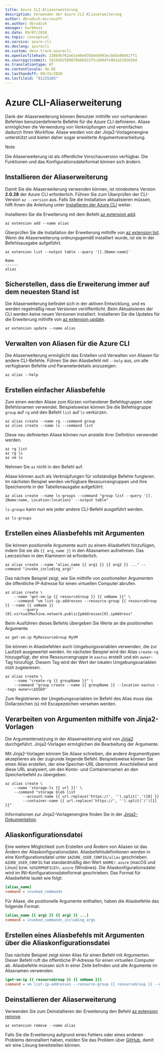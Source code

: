 ```yaml
---
title: Azure CLI-Aliaserweiterung
description: Verwenden der Azure CLI-Aliaserweiterung
author: dbradish-microsoft
ms.author: dbradish
manager: barbkess
ms.date: 09/07/2018
ms.topic: conceptual
ms.service: azure-cli
ms.devlang: azurecli
ms.custom: devx-track-azurecli
ms.openlocfilehash: 23864b762a61e46e87bbdeb993ecb85e80d42ff1
ms.sourcegitcommit: 5d29362589078b66d15f5cd494fe903a5195658d
ms.translationtype: HT
ms.contentlocale: de-DE
ms.lasthandoff: 09/25/2020
ms.locfileid: "91225285"
---
```

# <a name="the-azure-cli-alias-extension"></a>Azure CLI-Aliaserweiterung

Dank der Aliaserweiterung können Benutzer mithilfe von vorhandenen Befehlen benutzerdefinierte Befehle für die Azure CLI definieren. Aliase ermöglichen die Verwendung von Verknüpfungen und vereinfachen dadurch Ihren Workflow. Aliase werden von der Jinja2-Vorlagenengine unterstützt und bieten daher sogar erweiterte Argumentverarbeitung.

> [!NOTE]
> Die Aliaserweiterung ist als öffentliche Vorschauversion verfügbar. Die Funktionen und das Konfigurationsdateiformat können sich ändern.

## <a name="install-the-alias-extension"></a>Installieren der Aliaserweiterung

Damit Sie die Aliaserweiterung verwenden können, ist mindestens Version **2.0.28** der Azure CLI erforderlich. Führen Sie zum Überprüfen der CLI-Version `az --version` aus. Falls Sie die Installation aktualisieren müssen, hilft Ihnen die Anleitung unter [Installieren der Azure CLI](./install-azure-cli.md) weiter.

Installieren Sie die Erweiterung mit dem Befehl [az extension add](/cli/azure/extension#az-extension-add).

```azurecli-interactive
az extension add --name alias
```

Überprüfen Sie die Installation der Erweiterung mithilfe von [az extension list](/cli/azure/extension#az-extension-list). Wenn die Aliaserweiterung ordnungsgemäß installiert wurde, ist sie in der Befehlsausgabe aufgeführt.

```azurecli-interactive
az extension list --output table --query '[].{Name:name}'
```

```output
Name
------
alias
```

## <a name="keep-the-extension-up-to-date"></a>Sicherstellen, dass die Erweiterung immer auf dem neuesten Stand ist

Die Aliaserweiterung befindet sich in der aktiven Entwicklung, und es werden regelmäßig neue Versionen veröffentlicht. Beim Aktualisieren der CLI werden keine neuen Versionen installiert. Installieren Sie die Updates für die Erweiterung mithilfe von [az extension update](/cli/azure/extension#az-extension-update).

```azurecli-interactive
az extension update --name alias
```

## <a name="manage-aliases-for-the-azure-cli"></a>Verwalten von Aliasen für die Azure CLI

Die Aliaserweiterung ermöglicht das Erstellen und Verwalten von Aliasen für andere CLI-Befehle. Führen Sie den Aliasbefehl mit `--help` aus, um alle verfügbaren Befehle und Parameterdetails anzuzeigen.

```azurecli-interactive
az alias --help
```

## <a name="create-simple-alias-commands"></a>Erstellen einfacher Aliasbefehle

Zum einen werden Aliase zum Kürzen vorhandener Befehlsgruppen oder Befehlsnamen verwendet. Beispielsweise können Sie die Befehlsgruppe `group` auf `rg` und den Befehl `list` auf `ls` verkürzen.

```azurecli-interactive
az alias create --name rg --command group
az alias create --name ls --command list
```

Diese neu definierten Aliase können nun anstelle ihrer Definition verwendet werden.

```azurecli-interactive
az rg list
az rg ls
az vm ls
```

Nehmen Sie `az` nicht in den Befehl auf.

Aliase können auch als Verknüpfungen für vollständige Befehle fungieren. Im nächsten Beispiel werden verfügbare Ressourcengruppen und ihre Speicherorte in der Tabellenausgabe aufgeführt:

```azurecli-interactive
az alias create --name ls-groups --command "group list --query '[].{Name:name, Location:location}' --output table"
```

`ls-groups` kann nun wie jeder andere CLI-Befehl ausgeführt werden.

```azurecli-interactive
az ls-groups
```

## <a name="create-an-alias-command-with-arguments"></a>Erstellen eines Aliasbefehls mit Argumenten

Sie können positionelle Argumente auch zu einem Aliasbefehl hinzufügen, indem Sie sie als `{{ arg_name }}` in den Aliasnamen aufnehmen. Das Leerzeichen in den Klammern ist erforderlich.

```azurecli-interactive
az alias create --name "alias_name {{ arg1 }} {{ arg2 }} ..." --command "invoke_including_args"
```

Das nächste Beispiel zeigt, wie Sie mithilfe von positionellen Argumenten die öffentliche IP-Adresse für einen virtuellen Computer abrufen.

```azurecli-interactive
az alias create \
    --name "get-vm-ip {{ resourceGroup }} {{ vmName }}" \
    --command "vm list-ip-addresses --resource-group {{ resourceGroup }} --name {{ vmName }}
        --query [0].virtualMachine.network.publicIpAddresses[0].ipAddress"
```

Beim Ausführen dieses Befehls übergeben Sie Werte an die positionellen Argumente.

```azurecli-interactive
az get-vm-ip MyResourceGroup MyVM
```

Sie können in Aliasbefehlen auch Umgebungsvariablen verwenden, die zur Laufzeit ausgewertet werden. Im nächsten Beispiel wird der Alias `create-rg` hinzugefügt, der eine Ressourcengruppe in `eastus` erstellt und ein `owner`-Tag hinzufügt. Diesem Tag wird der Wert der lokalen Umgebungsvariablen `USER` zugewiesen.

```azurecli-interactive
az alias create \
    --name "create-rg {{ groupName }}" \
    --command "group create --name {{ groupName }} --location eastus --tags owner=\$USER"
```

Zum Registrieren der Umgebungsvariablen im Befehl des Alias muss das Dollarzeichen (`$`) mit Escapezeichen versehen werden.

## <a name="process-arguments-using-jinja2-templates"></a>Verarbeiten von Argumenten mithilfe von Jinja2-Vorlagen

Die Argumentersetzung in der Aliaserweiterung wird von [Jinja2](http://jinja.pocoo.org/docs/2.10/) durchgeführt. Jinja2-Vorlagen ermöglichen die Bearbeitung der Argumente.

Mit Jinja2-Vorlagen können Sie Aliase schreiben, die andere Argumenttypen akzeptieren als der zugrunde liegende Befehl. Beispielsweise können Sie einen Alias erstellen, der eine Speicher-URL übernimmt. Anschließend wird diese URL analysiert, um den Konto- und Containernamen an den Speicherbefehl zu übergeben.

```azurecli-interactive
az alias create \
    --name 'storage-ls {{ url }}' \
    --command "storage blob list
        --account-name {{ url.replace('https://', '').split('.')[0] }}
        --container-name {{ url.replace('https://', '').split('/')[1] }}"
```

Informationen zur Jinja2-Vorlagenengine finden Sie in der [Jinja2-Dokumentation](http://jinja.pocoo.org/docs/2.10/templates/).

## <a name="alias-configuration-file"></a>Aliaskonfigurationsdatei

Eine weitere Möglichkeit zum Erstellen und Ändern von Aliasen ist das Ändern der Aliaskonfigurationsdatei. Aliasbefehlsdefinitionen werden in eine Konfigurationsdatei unter `$AZURE_USER_CONFIG/alias` geschrieben. `AZURE_USER_CONFIG` hat standardmäßig den Wert `$HOME/.azure` (macOS und Linux) bzw. `%USERPROFILE%\.azure` (Windows). Die Aliaskonfigurationsdatei wird im INI-Konfigurationsdateiformat geschrieben. Das Format für Aliasbefehle lautet wie folgt:

```ini
[alias_name]
command = invoked_commands
```

Für Aliase, die positionelle Argumente enthalten, haben die Aliasbefehle das folgende Format:

```ini
[alias_name {{ arg1 }} {{ arg2 }} ...]
command = invoked_commands_including_args
```

## <a name="create-an-alias-command-with-arguments-via-the-alias-configuration-file"></a>Erstellen eines Aliasbefehls mit Argumenten über die Aliaskonfigurationsdatei

Das nächste Beispiel zeigt einen Alias für einen Befehl mit Argumenten. Dieser Befehl ruft die öffentliche IP-Adresse für einen virtuellen Computer ab. Aliasbefehle müssen sich in einer Zeile befinden und alle Argumente im Aliasnamen verwenden.

```ini
[get-vm-ip {{ resourceGroup }} {{ vmName }}]
command = vm list-ip-addresses --resource-group {{ resourceGroup }} --name {{ vmName }} --query [0].virtualMachine.network.publicIpAddresses[0].ipAddress
```

## <a name="uninstall-the-alias-extension"></a>Deinstallieren der Aliaserweiterung

Verwenden Sie zum Deinstallieren der Erweiterung den Befehl [az extension remove](/cli/azure/extension#az-extension-remove).

```azurecli-interactive
az extension remove --name alias
```

Falls Sie die Erweiterung aufgrund eines Fehlers oder eines anderen Problems deinstalliert haben, melden Sie das Problem über [GitHub](https://github.com/Azure/azure-cli-extensions/issues), damit wir eine Lösung bereitstellen können.
